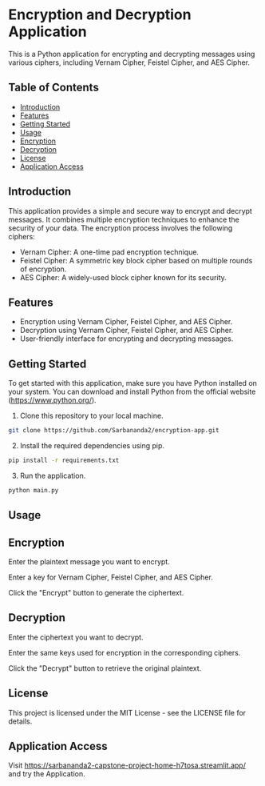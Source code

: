 # Encryption and Decryption Application

This is a Python application for encrypting and decrypting messages using various ciphers, including Vernam Cipher, Feistel Cipher, and AES Cipher.

## Table of Contents
- [Introduction](#introduction)
- [Features](#features)
- [Getting Started](#getting-started)
- [Usage](#usage)
- [Encryption](#encryption)
- [Decryption](#decryption)
- [License](#license)
- [Application Access](#application-access)

## Introduction

This application provides a simple and secure way to encrypt and decrypt messages. It combines multiple encryption techniques to enhance the security of your data. The encryption process involves the following ciphers:

- Vernam Cipher: A one-time pad encryption technique.
- Feistel Cipher: A symmetric key block cipher based on multiple rounds of encryption.
- AES Cipher: A widely-used block cipher known for its security.

## Features

- Encryption using Vernam Cipher, Feistel Cipher, and AES Cipher.
- Decryption using Vernam Cipher, Feistel Cipher, and AES Cipher.
- User-friendly interface for encrypting and decrypting messages.

## Getting Started

To get started with this application, make sure you have Python installed on your system. You can download and install Python from the official website (https://www.python.org/).

1. Clone this repository to your local machine.

```bash
git clone https://github.com/Sarbananda2/encryption-app.git
```

2. Install the required dependencies using pip.
```bash
pip install -r requirements.txt
```

3. Run the application.
```bash
python main.py
```

## Usage
## Encryption
Enter the plaintext message you want to encrypt.

Enter a key for Vernam Cipher, Feistel Cipher, and AES Cipher.

Click the "Encrypt" button to generate the ciphertext.

## Decryption
Enter the ciphertext you want to decrypt.

Enter the same keys used for encryption in the corresponding ciphers.

Click the "Decrypt" button to retrieve the original plaintext.

## License
This project is licensed under the MIT License - see the LICENSE file for details.

## Application Access
Visit https://sarbananda2-capstone-project-home-h7tosa.streamlit.app/ and try the Application. 
